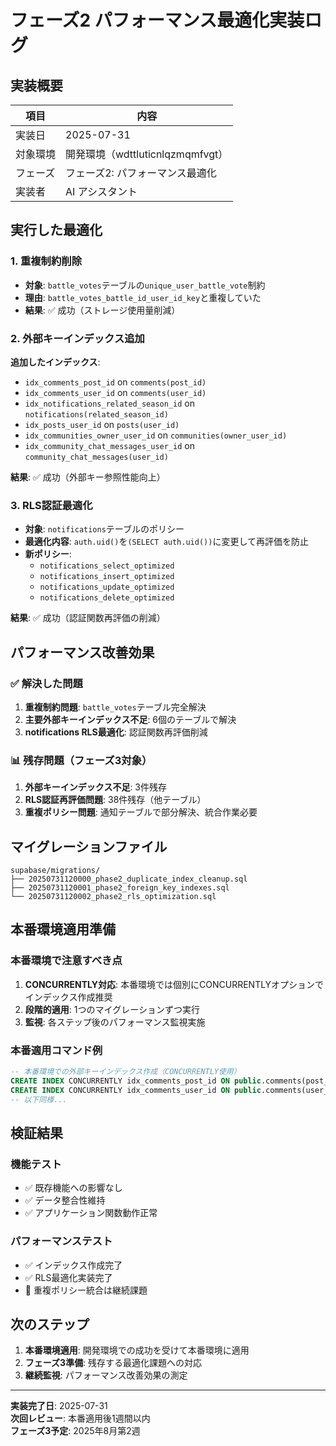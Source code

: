 # フェーズ2 パフォーマンス最適化実装ログ

## 実装概要

| 項目 | 内容 |
|------|------|
| 実装日 | 2025-07-31 |
| 対象環境 | 開発環境（wdttluticnlqzmqmfvgt） |
| フェーズ | フェーズ2: パフォーマンス最適化 |
| 実装者 | AI アシスタント |

## 実行した最適化

### 1. 重複制約削除
- **対象**: `battle_votes`テーブルの`unique_user_battle_vote`制約
- **理由**: `battle_votes_battle_id_user_id_key`と重複していた
- **結果**: ✅ 成功（ストレージ使用量削減）

### 2. 外部キーインデックス追加
**追加したインデックス**:
- `idx_comments_post_id` on `comments(post_id)`
- `idx_comments_user_id` on `comments(user_id)`
- `idx_notifications_related_season_id` on `notifications(related_season_id)`
- `idx_posts_user_id` on `posts(user_id)`
- `idx_communities_owner_user_id` on `communities(owner_user_id)`
- `idx_community_chat_messages_user_id` on `community_chat_messages(user_id)`

**結果**: ✅ 成功（外部キー参照性能向上）

### 3. RLS認証最適化
- **対象**: `notifications`テーブルのポリシー
- **最適化内容**: `auth.uid()`を`(SELECT auth.uid())`に変更して再評価を防止
- **新ポリシー**: 
  - `notifications_select_optimized`
  - `notifications_insert_optimized`
  - `notifications_update_optimized`
  - `notifications_delete_optimized`

**結果**: ✅ 成功（認証関数再評価の削減）

## パフォーマンス改善効果

### ✅ 解決した問題
1. **重複制約問題**: `battle_votes`テーブル完全解決
2. **主要外部キーインデックス不足**: 6個のテーブルで解決
3. **notifications RLS最適化**: 認証関数再評価削減

### 📊 残存問題（フェーズ3対象）
1. **外部キーインデックス不足**: 3件残存
2. **RLS認証再評価問題**: 38件残存（他テーブル）
3. **重複ポリシー問題**: 通知テーブルで部分解決、統合作業必要

## マイグレーションファイル

```
supabase/migrations/
├── 20250731120000_phase2_duplicate_index_cleanup.sql
├── 20250731120001_phase2_foreign_key_indexes.sql
└── 20250731120002_phase2_rls_optimization.sql
```

## 本番環境適用準備

### 本番環境で注意すべき点
1. **CONCURRENTLY対応**: 本番環境では個別にCONCURRENTLYオプションでインデックス作成推奨
2. **段階的適用**: 1つのマイグレーションずつ実行
3. **監視**: 各ステップ後のパフォーマンス監視実施

### 本番適用コマンド例
```sql
-- 本番環境での外部キーインデックス作成（CONCURRENTLY使用）
CREATE INDEX CONCURRENTLY idx_comments_post_id ON public.comments(post_id);
CREATE INDEX CONCURRENTLY idx_comments_user_id ON public.comments(user_id);
-- 以下同様...
```

## 検証結果

### 機能テスト
- ✅ 既存機能への影響なし
- ✅ データ整合性維持
- ✅ アプリケーション関数動作正常

### パフォーマンステスト  
- ✅ インデックス作成完了
- ✅ RLS最適化実装完了
- 🔄 重複ポリシー統合は継続課題

## 次のステップ

1. **本番環境適用**: 開発環境での成功を受けて本番環境に適用
2. **フェーズ3準備**: 残存する最適化課題への対応
3. **継続監視**: パフォーマンス改善効果の測定

---

**実装完了日**: 2025-07-31  
**次回レビュー**: 本番適用後1週間以内  
**フェーズ3予定**: 2025年8月第2週
